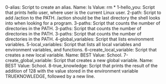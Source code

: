 0-alias: Script to create an alias. Name: ls Value: rm *
1-hello_you: Script that prints hello user, where user is the current Linux user.
2-path: Script to add /action to the PATH. /action should be the last directory the shell looks into when looking for a program.
3-paths: Script that counts the number of directories in the PATH.
3-paths: Script that counts the number of directories in the PATH.
3-paths: Script that counts the number of directories in the PATH.
4-global_variables: Script  that lists environment variables.
5-local_variables: Script that lists all local variables and environment variables, and functions.
6-create_local_variable: Script  that creates a new local variable. Name: BEST Value: School.
7-create_global_variable: Script that creates a new global variable. Name: BEST Value: School.
8-true_knowledge: Script that prints the result of the addition of 128 with the value stored in the environment variable TRUEKNOWLEDGE, followed by a new line.

